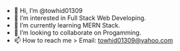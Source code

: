 - 👋 Hi, I’m @towhid01309
- 👀 I’m interested in Full Stack Web Developing.
- 🌱 I’m currently learning MERN Stack.
- 💞️ I’m looking to collaborate on Progamming.
- 📫 How to reach me > Email: towhid01309@yahoo.com

<!---
towhid01309/towhid01309 is a ✨ special ✨ repository because its `README.md` (this file) appears on your GitHub profile.
You can click the Preview link to take a look at your changes.
--->
